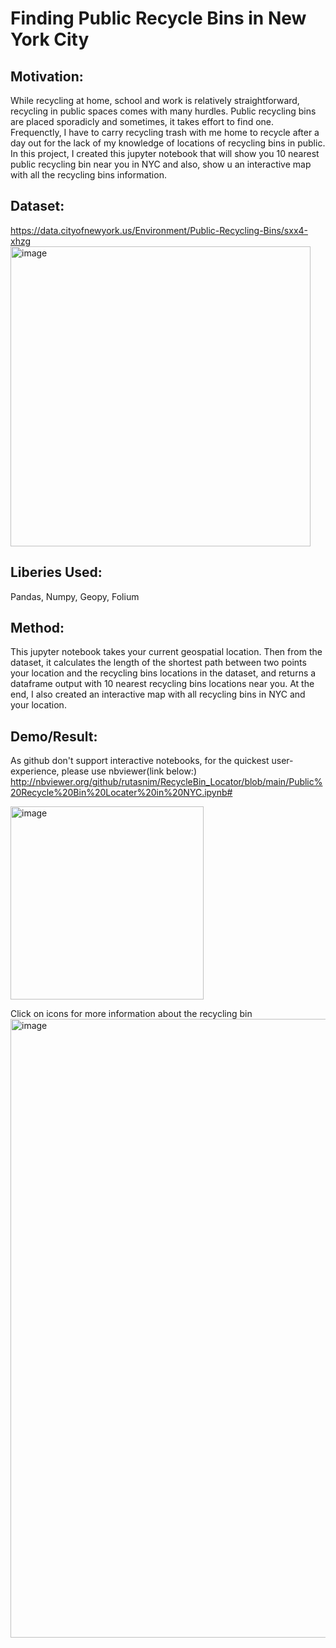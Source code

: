 
<!-- Add banner here -->

# Finding Public Recycle Bins in New York City
## Motivation:
While recycling at home, school and work is relatively straightforward, recycling in public spaces comes with many hurdles. Public recycling bins are placed sporadicly and sometimes, it takes effort to find one. Frequenctly, I have to carry recycling trash with me home to recycle after a day out for the lack of my knowledge of locations of recycling bins in public. In this project, I created this jupyter notebook that will show you 10 nearest public recycling bin near you in NYC and also, show u an interactive map with all the recycling bins information. 


## Dataset:
https://data.cityofnewyork.us/Environment/Public-Recycling-Bins/sxx4-xhzg
<img width="480" alt="image" src="https://user-images.githubusercontent.com/89811897/164916961-7b1efa8d-094d-4071-a2e5-843c5c9b3d63.png">


## Liberies Used:
Pandas, Numpy, Geopy, Folium

## Method: 
This jupyter notebook takes your current geospatial location. Then from the dataset, it calculates the length of the shortest path between two points your location and the recycling bins locations in the dataset, and returns a dataframe output with 10 nearest recycling bins locations near you. At the end, I also created an interactive map with all recycling bins in NYC and your location. 

## Demo/Result:
As github don't support interactive notebooks, for the quickest user-experience, please use nbviewer(link below:) http://nbviewer.org/github/rutasnim/RecycleBin_Locator/blob/main/Public%20Recycle%20Bin%20Locater%20in%20NYC.ipynb#

<img width="309" alt="image" src="https://user-images.githubusercontent.com/89811897/164916608-409af644-475d-4d0f-bbcb-6f1cc54575dd.png">



Click on icons for more information about the recycling bin
<img width="990" alt="image" src="https://user-images.githubusercontent.com/89811897/164916473-e8920e03-a05d-4353-8070-c643ccbc2729.png">


